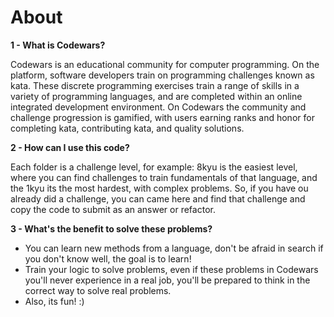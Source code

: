 # About

**1 - What is Codewars?**

Codewars is an educational community for computer programming. On the platform, software developers train on programming challenges known as kata. These discrete programming exercises train a range of skills in a variety of programming languages, and are completed within an online integrated development environment. On Codewars the community and challenge progression is gamified, with users earning ranks and honor for completing kata, contributing kata, and quality solutions.

**2 - How can I use this code?**
 
 Each folder is a challenge level, for example: 8kyu is the easiest level, where you can find challenges to train fundamentals of that language, and the 1kyu its the most hardest, with complex problems. So, if you have ou already did a challenge, you can came here and find that challenge and copy the code to submit as an answer or refactor.
 
 **3 - What's the benefit to solve these problems?**
 
 - You can learn new methods from a language, don't be afraid in search if you don't know well, the goal is to learn!
 - Train your logic to solve problems, even if these problems in Codewars you'll never experience in a real job, you'll be prepared to think in the correct way to solve real problems.
 - Also, its fun! :)
